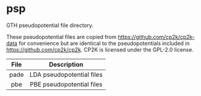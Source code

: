 <!--
SPDX-FileCopyrightText: 2021 Wanja Timm Schulze <wangenau@protonmail.com>
SPDX-License-Identifier: Apache-2.0
-->
# psp

GTH pseudopotential file directory.

These pseudopotential files are copied from https://github.com/cp2k/cp2k-data for convenience but are identical to the pseudopotentials included in https://github.com/cp2k/cp2k. CP2K is licensed under the GPL-2.0 license.

| File | Description |
| :--: | :---------: |
| pade | LDA pseudopotential files |
| pbe  | PBE pseudopotential files |
